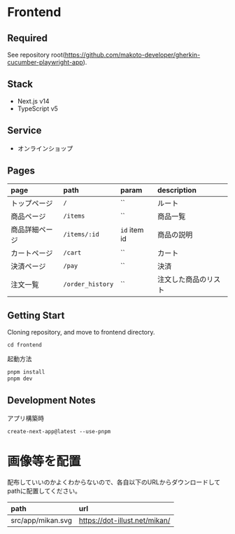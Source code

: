 # Frontend

## Required

See repository root(https://github.com/makoto-developer/gherkin-cucumber-playwright-app).

## Stack

- Next.js v14
- TypeScript v5

## Service

- オンラインショップ

## Pages

|page|path|param|description|
|:-----|:-----|:-----|:-----|
|トップページ|`/`|``|ルート|
|商品ページ|`/items`|``|商品一覧|
|商品詳細ページ|`/items/:id`|`id` item id|商品の説明|
|カートページ|`/cart`|``|カート|
|決済ページ|`/pay`|``|決済|
|注文一覧|`/order_history`|``|注文した商品のリスト|

## Getting Start

Cloning repository, and move to frontend directory.

```shell
cd frontend
```

起動方法

```bash
pnpm install
pnpm dev
```

## Development Notes

アプリ構築時

```
create-next-app@latest --use-pnpm
```

# 画像等を配置

配布していいのかよくわからないので、各自以下のURLからダウンロードしてpathに配置してください。

|path|url|
|:-----|:-----|
|src/app/mikan.svg|https://dot-illust.net/mikan/|
